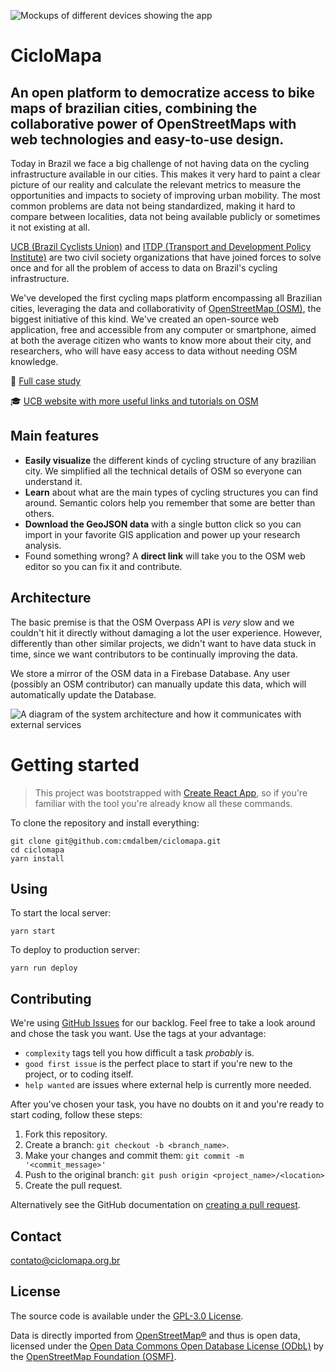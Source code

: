 ![Mockups of different devices showing the app](./mockups.png)


# CicloMapa

## An open platform to democratize access to bike maps of brazilian cities, combining the collaborative power of OpenStreetMaps with web technologies and easy-to-use design.

Today in Brazil we face a big challenge of not having data on the cycling infrastructure available in our cities. This makes it very hard to paint a clear picture of our reality and calculate the relevant metrics to measure the opportunities and impacts to society of improving urban mobility. The most common problems are data not being standardized, making it hard to compare between localities, data not being available publicly or sometimes it not existing at all.

[UCB (Brazil Cyclists Union)](https://www.uniaodeciclistas.org.br) and [ITDP (Transport and Development Policy Institute)](https://itdpbrasil.org/) are two civil society organizations that have joined forces to solve once and for all the problem of access to data on Brazil's cycling infrastructure.

We've developed the first cycling maps platform encompassing all Brazilian cities, leveraging the data and collaborativity of [OpenStreetMap (OSM)](https://www.openstreetmap.org/), the biggest initiative of this kind. We've created an open-source web application, free and accessible from any computer or smartphone, aimed at both the average citizen who wants to know more about their city, and researchers, who will have easy access to data without needing OSM knowledge.


📕 [Full case study](https://cristianodalbem.com/ciclomapa/)

🎓 [UCB website with more useful links and tutorials on OSM](https://www.uniaodeciclistas.org.br/atuacao/ciclomapa)


## Main features

- **Easily visualize** the different kinds of cycling structure of any brazilian city. We simplified all the technical details of OSM so everyone can understand it.
- **Learn** about what are the main types of cycling structures you can find around. Semantic colors help you remember that some are better than others.
- **Download the GeoJSON data** with a single button click so you can import in your favorite GIS application and power up your research analysis.
- Found something wrong? A **direct link** will take you to the OSM web editor so you can fix it and contribute.


## Architecture

The basic premise is that the OSM Overpass API is *very* slow and we couldn't hit it directly without damaging a lot the user experience. However, differently than other similar projects, we didn't want to have data stuck in time, since we want contributors to be continually improving the data.

We store a mirror of the OSM data in a Firebase Database. Any user (possibly an OSM contributor) can manually update this data, which will automatically update the Database.

![A diagram of the system architecture and how it communicates with external services](./arch.jpg)


# Getting started

> This project was bootstrapped with [Create React App](https://github.com/facebook/create-react-app), so if you're familiar with the tool you're already know all these commands.


To clone the repository and install everything:

```
git clone git@github.com:cmdalbem/ciclomapa.git
cd ciclomapa
yarn install
```

## Using

To start the local server:

```
yarn start
```

To deploy to production server:

```
yarn run deploy
```


## Contributing

We're using [GitHub Issues](https://github.com/cmdalbem/ciclomapa/issues) for our backlog. Feel free to take a look around and chose the task you want. Use the tags at your advantage:

- `complexity` tags tell you how difficult a task *probably* is.
- `good first issue` is the perfect place to start if you're new to the project, or to coding itself.
- `help wanted` are issues where external help is currently more needed.

After you've chosen your task, you have no doubts on it and you're ready to start coding, follow these steps:

1. Fork this repository.
2. Create a branch: `git checkout -b <branch_name>`.
3. Make your changes and commit them: `git commit -m '<commit_message>'`
4. Push to the original branch: `git push origin <project_name>/<location>`
5. Create the pull request.

Alternatively see the GitHub documentation on [creating a pull request](https://help.github.com/en/github/collaborating-with-issues-and-pull-requests/creating-a-pull-request).


## Contact

<contato@ciclomapa.org.br>


## License

The source code is available under the [GPL-3.0 License](https://github.com/cmdalbem/ciclomapa/blob/master/LICENSE.md).

Data is directly imported from [OpenStreetMap®](https://www.openstreetmap.org/) and thus is open data, licensed under the [Open Data Commons Open Database License (ODbL)](https://opendatacommons.org/licenses/odbl/) by the [OpenStreetMap Foundation (OSMF)](https://osmfoundation.org/).
